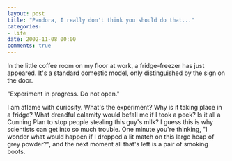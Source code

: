 ```yaml
---
layout: post
title: "Pandora, I really don't think you should do that..."
categories:
- life
date: 2002-11-08 00:00
comments: true
---
```


<p>In the little coffee room on my floor at work, a fridge-freezer has just appeared. It's a standard domestic model, only distinguished by the sign on the door.</p>

<p>"Experiment in progress. Do not open."</p>

<p>I am aflame with curiosity. What's the experiment? Why is it taking place in a fridge? What dreadful calamity would befall me if I took a peek? Is it all a Cunning Plan to stop people  stealing this guy's milk? I guess this is why scientists can get into so much trouble. One minute you're thinking, "I wonder what would happen if I dropped a lit match on this large heap of grey powder?", and the next moment all that's left is a pair of smoking boots.</p>



